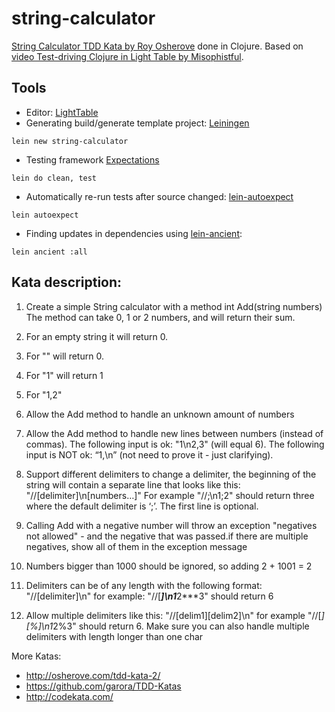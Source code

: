 # string-calculator
[String Calculator TDD Kata by Roy Osherove](http://osherove.com/tdd-kata-1/) done in Clojure.
Based on [video Test-driving Clojure in Light Table by Misophistful](https://www.youtube.com/watch?v=H_teKHH_Rk0).

## Tools
 * Editor: [LightTable](http://lighttable.com/)
 * Generating build/generate template project: [Leiningen](http://leiningen.org/)
```shell
lein new string-calculator
```
 * Testing framework [Expectations](http://jayfields.com/expectations/)
 ```shell
 lein do clean, test
 ```
 * Automatically re-run tests after source changed: [lein-autoexpect](https://github.com/jakemcc/lein-autoexpect)
```shell
lein autoexpect
```
* Finding updates in dependencies using [lein-ancient](https://github.com/xsc/lein-ancient):
```
lein ancient :all
```

## Kata description:
1. Create a simple String calculator with a method int Add(string numbers) The method can take 0, 1 or 2 numbers, and will return their sum.
 1. For an empty string it will return 0.
 2. For "" will return 0.
 3. For "1" will return 1
 4. For "1,2"

2. Allow the Add method to handle an unknown amount of numbers

3. Allow the Add method to handle new lines between numbers (instead of commas). The following input is ok:  "1\n2,3" (will equal 6). The following input is NOT ok:  “1,\n” (not need to prove it - just clarifying).

4. Support different delimiters to change a delimiter, the beginning of the string will contain a separate line that looks like this:   "//[delimiter]\n[numbers…]" For example "//;\n1;2" should return three where the default delimiter is ‘;’. The first line is optional.

5. Calling Add with a negative number will throw an exception "negatives not allowed" - and the negative that was passed.if there are multiple negatives, show all of them in the exception message

6. Numbers bigger than 1000 should be ignored, so adding 2 + 1001  = 2

7. Delimiters can be of any length with the following format:  "//[delimiter]\n" for example: "//[***]\n1***2***3" should return 6

8. Allow multiple delimiters like this:  "//[delim1][delim2]\n" for example "//[*][%]\n1*2%3" should return 6. Make sure you can also handle multiple delimiters with length longer than one char

More Katas:
 * http://osherove.com/tdd-kata-2/
 * https://github.com/garora/TDD-Katas
 * http://codekata.com/

